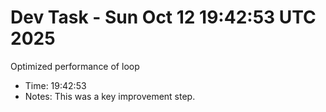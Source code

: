 # Dev Task - Sun Oct 12 19:42:53 UTC 2025
Optimized performance of loop
- Time: 19:42:53
- Notes: This was a key improvement step.
